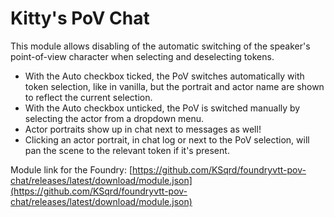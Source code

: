 # Kitty's PoV Chat
This module allows disabling of the automatic switching of the speaker's point-of-view character when selecting and deselecting tokens.
* With the Auto checkbox ticked, the PoV switches automatically with token selection, like in vanilla, but the portrait and actor name are shown to reflect the current selection.
* With the Auto checkbox unticked, the PoV is switched manually by selecting the actor from a dropdown menu.
* Actor portraits show up in chat next to messages as well!
* Clicking an actor portrait, in chat log or next to the PoV selection, will pan the scene to the relevant token if it's present.

Module link for the Foundry: [https://github.com/KSqrd/foundryvtt-pov-chat/releases/latest/download/module.json](https://github.com/KSqrd/foundryvtt-pov-chat/releases/latest/download/module.json)
